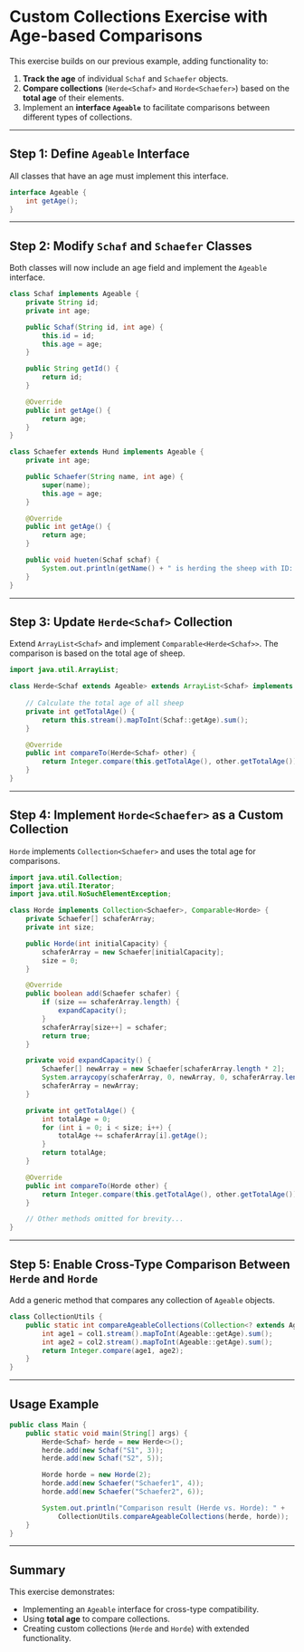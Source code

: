 # Custom Collections Exercise with Age-based Comparisons

This exercise builds on our previous example, adding functionality to:
1. **Track the age** of individual `Schaf` and `Schaefer` objects.
2. **Compare collections** (`Herde<Schaf>` and `Horde<Schaefer>`) based on the **total age** of their elements.
3. Implement an **interface `Ageable`** to facilitate comparisons between different types of collections.

---

## Step 1: Define `Ageable` Interface

All classes that have an age must implement this interface.

```java
interface Ageable {
    int getAge();
}
```

---

## Step 2: Modify `Schaf` and `Schaefer` Classes

Both classes will now include an age field and implement the `Ageable` interface.

```java
class Schaf implements Ageable {
    private String id;
    private int age;

    public Schaf(String id, int age) {
        this.id = id;
        this.age = age;
    }

    public String getId() {
        return id;
    }

    @Override
    public int getAge() {
        return age;
    }
}
```

```java
class Schaefer extends Hund implements Ageable {
    private int age;

    public Schaefer(String name, int age) {
        super(name);
        this.age = age;
    }

    @Override
    public int getAge() {
        return age;
    }

    public void hueten(Schaf schaf) {
        System.out.println(getName() + " is herding the sheep with ID: " + schaf.getId());
    }
}
```

---

## Step 3: Update `Herde<Schaf>` Collection

Extend `ArrayList<Schaf>` and implement `Comparable<Herde<Schaf>>`. The comparison is based on the total age of sheep.

```java
import java.util.ArrayList;

class Herde<Schaf extends Ageable> extends ArrayList<Schaf> implements Comparable<Herde<Schaf>> {
    
    // Calculate the total age of all sheep
    private int getTotalAge() {
        return this.stream().mapToInt(Schaf::getAge).sum();
    }

    @Override
    public int compareTo(Herde<Schaf> other) {
        return Integer.compare(this.getTotalAge(), other.getTotalAge());
    }
}
```

---

## Step 4: Implement `Horde<Schaefer>` as a Custom Collection

`Horde` implements `Collection<Schaefer>` and uses the total age for comparisons.

```java
import java.util.Collection;
import java.util.Iterator;
import java.util.NoSuchElementException;

class Horde implements Collection<Schaefer>, Comparable<Horde> {
    private Schaefer[] schaferArray;
    private int size;

    public Horde(int initialCapacity) {
        schaferArray = new Schaefer[initialCapacity];
        size = 0;
    }

    @Override
    public boolean add(Schaefer schafer) {
        if (size == schaferArray.length) {
            expandCapacity();
        }
        schaferArray[size++] = schafer;
        return true;
    }

    private void expandCapacity() {
        Schaefer[] newArray = new Schaefer[schaferArray.length * 2];
        System.arraycopy(schaferArray, 0, newArray, 0, schaferArray.length);
        schaferArray = newArray;
    }

    private int getTotalAge() {
        int totalAge = 0;
        for (int i = 0; i < size; i++) {
            totalAge += schaferArray[i].getAge();
        }
        return totalAge;
    }

    @Override
    public int compareTo(Horde other) {
        return Integer.compare(this.getTotalAge(), other.getTotalAge());
    }

    // Other methods omitted for brevity...
}
```

---

## Step 5: Enable Cross-Type Comparison Between `Herde` and `Horde`

Add a generic method that compares any collection of `Ageable` objects.

```java
class CollectionUtils {
    public static int compareAgeableCollections(Collection<? extends Ageable> col1, Collection<? extends Ageable> col2) {
        int age1 = col1.stream().mapToInt(Ageable::getAge).sum();
        int age2 = col2.stream().mapToInt(Ageable::getAge).sum();
        return Integer.compare(age1, age2);
    }
}
```

---

## Usage Example

```java
public class Main {
    public static void main(String[] args) {
        Herde<Schaf> herde = new Herde<>();
        herde.add(new Schaf("S1", 3));
        herde.add(new Schaf("S2", 5));

        Horde horde = new Horde(2);
        horde.add(new Schaefer("Schaefer1", 4));
        horde.add(new Schaefer("Schaefer2", 6));

        System.out.println("Comparison result (Herde vs. Horde): " + 
            CollectionUtils.compareAgeableCollections(herde, horde));
    }
}
```

---

## Summary

This exercise demonstrates:
- Implementing an `Ageable` interface for cross-type compatibility.
- Using **total age** to compare collections.
- Creating custom collections (`Herde` and `Horde`) with extended functionality.

